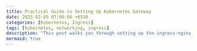 ```yaml
---
title: Practical Guide to Setting Up Kubernetes Gateway
date: 2025-02-05 07:00:00 +0530
categories: [Kubernetes, Ingress]
tags: [kubernetes, networking, ingress]
description: "This post walks you through setting up the ingress-nginx controller on your Kubernetes cluster, deploying a minimal backend application, and creating an Ingress resource to route external traffic to your backend."
mermaid: true
---
```

